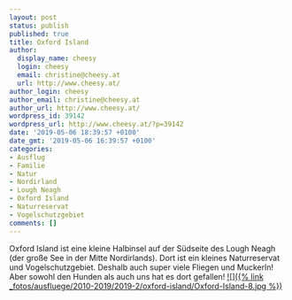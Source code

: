 ```yaml
---
layout: post
status: publish
published: true
title: Oxford Island
author:
  display_name: cheesy
  login: cheesy
  email: christine@cheesy.at
  url: http://www.cheesy.at/
author_login: cheesy
author_email: christine@cheesy.at
author_url: http://www.cheesy.at/
wordpress_id: 39142
wordpress_url: http://www.cheesy.at/?p=39142
date: '2019-05-06 18:39:57 +0100'
date_gmt: '2019-05-06 16:39:57 +0100'
categories:
- Ausflug
- Familie
- Natur
- Nordirland
- Lough Neagh
- Oxford Island
- Naturreservat
- Vogelschutzgebiet
comments: []
---
```

Oxford Island ist eine kleine Halbinsel auf der Südseite des Lough Neagh (der große See in der Mitte Nordirlands). Dort ist ein kleines Naturreservat und Vogelschutzgebiet. Deshalb auch super viele Fliegen und Muckerln!
Aber sowohl den Hunden als auch uns hat es dort gefallen!
[![]({% link _fotos/ausfluege/2010-2019/2019-2/oxford-island/Oxford-Island-8.jpg %})](http://www.cheesy.at/fotos/ausfluege/oxford-island/)
